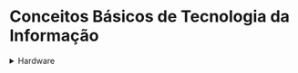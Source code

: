 # Conceitos Básicos de Tecnologia da Informação
<details>
  <summary>Hardware</summary>

  #### Sistema Binário
  No nosso cotidiano, usualmente utilizamos o **Sistema Decimal**</br>
  3785 = </br>
  3 x 10³ </br>
  7 x 10² </br>
  8 x 10¹ </br>
  5 x 10° </br>
  *Notação posicional = cada casa do dígito representa um valor diferente* </br>

  Porém, existem outros sistemas de contagem. No **Sistema Binário**, o **BIT** é a menor unidade de informação, em um nível lógico o 0 e o 1 representa respectivamente uma chave desligada e uma chave ligada, o que permite ou não a passagem de cinco volts.</br>
  1011 = </br>
  1 x 2³ </br>
  0 x 2² </br>
  1 x 2¹ </br>
  1 x 2° </br>
  = 11 </br>
  
  Para converter **Decimal** em **Binário** é necessário pegar o número decimal e dividir por 2 repetidadas vezes </br>
  13/2 = 6 sobra 1 </br>
  6/2 = 3 sobra 0 </br>
  3/2 = 1 sobra 1 </br>
  1/2 =   sobra 1 </br>
  binário = 1101 </br>
  
  Já na base **Octal**, consideramos até o 7 e calculamos com a base 8 </br>
  371 = </br>
  3 x 8² = 192</br>
  7 x 8¹ = 56</br>
  1 x 8° = 1</br>
  = 249 </br>
  
  E por fim, na base **Hexagonal**, consideramos até o 9 e aumentamos A, B, C, D, E, F </br>
  1FA </br>
  1 x 16² = 256 </br>
  15 x 16¹ = 240 </br>
  10 x 16° = 10 </br>
  = 506 </br> 
  #### Partes do Computador
  [imagem main-board]()
  1. Processador ->
  2. Memória RAM
     ##### Tipos de Memórias
  3. Conector de Energia
  4. Conector de portas USB 3.0
  5. SATA
  6. Conector de portas USB 2.0
  7. PCI-e 16x
  8. PCI-e 1x
 


</details>

